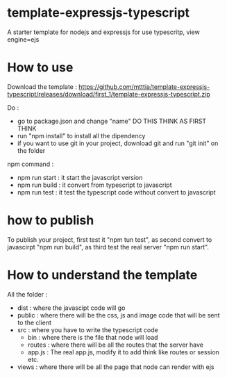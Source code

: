 # template-expressjs-typescript
A starter template for nodejs and expressjs for use typescritp, view engine=ejs

# How to use
Download the template : https://github.com/mtttia/template-expressjs-typescript/releases/download/first_1/template-expressjs-typescript.zip

Do :
- go to package.json and change "name" DO THIS THINK AS FIRST THINK
- run "npm install" to install all the dipendency
- if you want to use git in your project, download git and run "git init" on the folder

npm command :
- npm run start : it start the javascript version
- npm run build : it convert from typescript to javascript
- npm run test  : it test the typescript code without convert to javascript

# how to publish
To publish your project, first test it "npm tun test", as second convert to javascirpt "npm run build", as third test the real server "npm run start".

# How to understand the template

All the folder :
- dist    : where the javascipt code will go
- public  : where there will be the css, js and image code that will be sent to the client
- src     : where you have to write the typescript code
     - bin     : where there is the file that node will load
     - routes  : where there will be all the routes that the server have
     - app.js  : The real app.js, modify it to add think like routes or session etc.
- views   : where there will be all the page that node can render with ejs 
